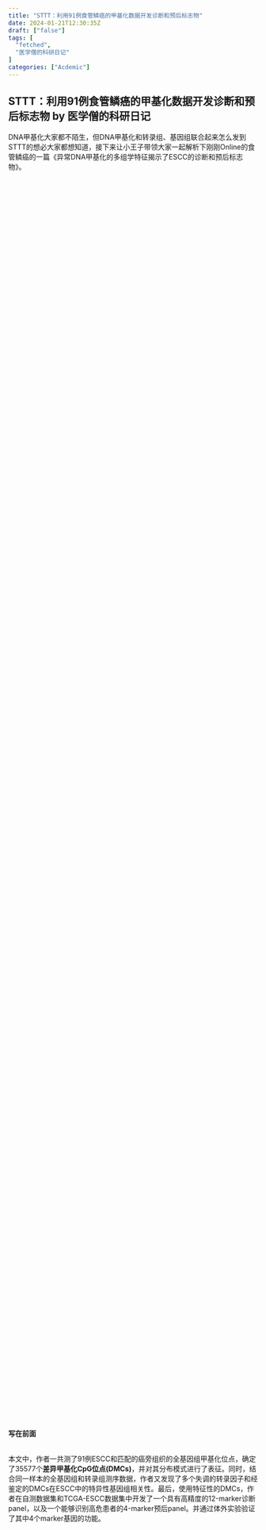 ```yaml
---
title: "STTT：利用91例食管鳞癌的甲基化数据开发诊断和预后标志物"
date: 2024-01-21T12:30:35Z
draft: ["false"]
tags: [
  "fetched",
  "医学僧的科研日记"
]
categories: ["Acdemic"]
---
```

STTT：利用91例食管鳞癌的甲基化数据开发诊断和预后标志物 by 医学僧的科研日记
------
<div><section><section powered-by="xiumi.us"><section>DNA甲基化大家都不陌生，但DNA甲基化和转录组、基因组联合起来怎么发到STTT的想必大家都想知道，接下来让小王子带领大家一起解析下刚刚Online的食管鳞癌的一篇《<span>异常</span><span>DNA甲基化的多组学特征揭示了ESCC的诊断和预后标志物</span>》。<span></span></section></section><section powered-by="xiumi.us"><section><section powered-by="xiumi.us"><section><section><section powered-by="xiumi.us"><section><section powered-by="xiumi.us"><section><section><section powered-by="xiumi.us"><section><section><svg viewbox="0 0 1 1"></svg></section></section></section></section><section><section powered-by="xiumi.us"><section><section><svg viewbox="0 0 1 1"></svg></section></section></section></section><section><section powered-by="xiumi.us"><section><section><svg viewbox="0 0 1 1"></svg></section></section></section></section><section><section powered-by="xiumi.us"><section><section><svg viewbox="0 0 1 1"></svg></section></section></section></section><section><section powered-by="xiumi.us"><section><section><svg viewbox="0 0 1 1"></svg></section></section></section></section></section></section></section></section></section><section><section powered-by="xiumi.us"><section><p><strong><span>写在前面</span></strong></p></section></section></section></section></section></section><br></section><section powered-by="xiumi.us"><section>本文中，作者一共测了91例ESCC和匹配的癌旁组织的全基因组甲基化位点，确定了35577个<strong>差异甲基化CpG位点(DMCs)</strong>，并对其分布模式进行了表征。同时，结合同一样本的全基因组和转录组测序数据，作者又发现了多个失调的转录因子和经鉴定的DMCs在ESCC中的特异性基因组相关性。最后，<span>使用特征性的DMCs，作者</span><span>在自测数据集和TCGA-ESCC数据集中开发了一个具有高精度的12-marker诊断panel，以及一个能够识别高危患者的4-marker预后panel。</span><span>并通过体外实验验证了其中4个marker基因的功能。</span></section></section><section><mpprofile data-pluginname="mpprofile" data-id="MzAwODIzOTExNw==" data-headimg="http://mmbiz.qpic.cn/mmbiz_png/eBfvI7Ryx8fGIjP3C4vwaiamZPKCMFgIZGUc2jtDEN5kcibLiczW3joFT9NNQ46x9e7z2nJ7VCcrCY9RwpUvibgFLA/0?wx_fmt=png" data-nickname="医学僧的科研日记" data-alias="zzudoctor" data-signature="分享R语言，科研绘图，生物信息和机器学习的知识。" data-from="0"></mpprofile></section><section powered-by="xiumi.us"><section><section powered-by="xiumi.us"><section><section><section powered-by="xiumi.us"><section><section><section powered-by="xiumi.us"><section><section><section powered-by="xiumi.us"><section><section><section><svg viewbox="0 0 1 1"></svg></section></section></section></section></section><section><section powered-by="xiumi.us"><section><section><section><svg viewbox="0 0 1 1"></svg></section></section></section></section></section><section><section powered-by="xiumi.us"><section><section><section><svg viewbox="0 0 1 1"></svg></section></section></section></section></section><section><section powered-by="xiumi.us"><section><section><section><svg viewbox="0 0 1 1"></svg></section></section></section></section></section></section></section><section powered-by="xiumi.us"><section><section><section powered-by="xiumi.us"><section><section><section><svg viewbox="0 0 1 1"></svg></section></section></section></section></section><section><section powered-by="xiumi.us"><section><section><section><svg viewbox="0 0 1 1"></svg></section></section></section></section></section></section></section></section></section></section></section></section></section><section powered-by="xiumi.us"><section><section><svg viewbox="0 0 1 1"></svg></section></section></section></section><section><section powered-by="xiumi.us"><section><p><strong>背景</strong></p></section></section></section><br></section><section powered-by="xiumi.us"><section>1.对于肿瘤的早期诊断，<strong>差异甲基化CpG位点(DMCs)</strong>由于其组织起源和肿瘤类型特异性、癌变过程中的早期出现、以及固定样本和体液中随时间的相对稳定性，被认为优于其他遗传特征。</section><section>2.最近的ESCC甲基化研究要么忽略了基因组和转录组背景，要么在不同的数据集中对其进行了研究，这可能是由于缺乏匹配的多组学数据。</section><section>3.在作者之前的研究中，作者对91例中国ESCC患者匹配的肿瘤和癌旁组织样本进行了全基因组测序和RNA转录测序。本研究中，作者继续分析同一样本的DNA甲基化数据，并将DMCs与转录组的基因表达改变以及ESCC特异性的体细胞和生殖系变异相关联。</section><section>4.基于这些结果，作者开发了一个由12个DNA甲基化CpG位点组成的诊断模型，在多个队列中强有力地区分ESCC与癌旁或正常组织。</section><section>5.之后，作者还开发了一个由4个CpG位点组成的预后模型，可将ESCC患者分为高危组和低危组。</section><section>本研究表明，ESCC基因组中普遍存在特定的DNA甲基化模式，可作为有效的诊断或预后生物标志物和肿瘤发生和/或进展的潜在介质。</section></section><section powered-by="xiumi.us"><section><section powered-by="xiumi.us"><section><section><section powered-by="xiumi.us"><section><section><section powered-by="xiumi.us"><section><section><section powered-by="xiumi.us"><section><section><section><svg viewbox="0 0 1 1"></svg></section></section></section></section></section><section><section powered-by="xiumi.us"><section><section><section><svg viewbox="0 0 1 1"></svg></section></section></section></section></section><section><section powered-by="xiumi.us"><section><section><section><svg viewbox="0 0 1 1"></svg></section></section></section></section></section><section><section powered-by="xiumi.us"><section><section><section><svg viewbox="0 0 1 1"></svg></section></section></section></section></section></section></section><section powered-by="xiumi.us"><section><section><section powered-by="xiumi.us"><section><section><section><svg viewbox="0 0 1 1"></svg></section></section></section></section></section><section><section powered-by="xiumi.us"><section><section><section><svg viewbox="0 0 1 1"></svg></section></section></section></section></section></section></section></section></section></section></section></section></section><section powered-by="xiumi.us"><section><section><svg viewbox="0 0 1 1"></svg></section></section></section></section><section><section powered-by="xiumi.us"><section><p><strong>流程图</strong></p></section></section></section></section><section powered-by="xiumi.us"><section><img data-backh="323" data-backw="578" data-ratio="0.5587229190421893" data-src="https://mmbiz.qpic.cn/mmbiz_png/eBfvI7Ryx8c0Ovweme84LT48UibC2ZI4glG8GEiaicWJ1PQV2s8dGxIvoINp6zYQdEibouGzwPOm0WEL9dmcu2561A/640?wx_fmt=png" data-type="png" data-w="877" src="https://mmbiz.qpic.cn/mmbiz_png/eBfvI7Ryx8c0Ovweme84LT48UibC2ZI4glG8GEiaicWJ1PQV2s8dGxIvoINp6zYQdEibouGzwPOm0WEL9dmcu2561A/640?wx_fmt=png"></section></section><section powered-by="xiumi.us"><section><section powered-by="xiumi.us"><section><section><section powered-by="xiumi.us"><section><section><section powered-by="xiumi.us"><section><section><section powered-by="xiumi.us"><section><section><section><svg viewbox="0 0 1 1"></svg></section></section></section></section></section><section><section powered-by="xiumi.us"><section><section><section><svg viewbox="0 0 1 1"></svg></section></section></section></section></section><section><section powered-by="xiumi.us"><section><section><section><svg viewbox="0 0 1 1"></svg></section></section></section></section></section><section><section powered-by="xiumi.us"><section><section><section><svg viewbox="0 0 1 1"></svg></section></section></section></section></section></section></section><section powered-by="xiumi.us"><section><section><section powered-by="xiumi.us"><section><section><section><svg viewbox="0 0 1 1"></svg></section></section></section></section></section><section><section powered-by="xiumi.us"><section><section><section><svg viewbox="0 0 1 1"></svg></section></section></section></section></section></section></section></section></section></section></section></section></section><section powered-by="xiumi.us"><section><section><svg viewbox="0 0 1 1"></svg></section></section></section></section><section><section powered-by="xiumi.us"><section><p><strong>结果解读</strong></p></section></section></section></section><section powered-by="xiumi.us"><p><strong><span>1.</span></strong><strong>ESCC中差异化甲基化CpG位点(DMGs)概况</strong></p><section>（1）在已通过质量控制的429717个探针中，35577个(8.28%)在肿瘤和癌旁正常样本之间发生差异甲基化(<strong><span>下图a</span></strong>)，其中56.54%(20114/35577)的DMCs发生低甲基化(<strong><span>下图b</span></strong>)。</section><section>（2）DMCs在染色体间的分布各不相同(<strong><span>下下图a,b</span></strong>)，多富集于8号染色体（1.32倍），多不存在于22号染色体(0.67倍)。超甲基化位点富集在18、19号染色体(1.32倍, 1.11倍)，而去甲基化富集在8号染色体（1.60，<span><strong>下图c,d</strong></span>）。</section><section>（3）DMCs在基因间和增强子区域显著富集（<strong><span>下下图c,d</span></strong>），基因间区域具有更多的去甲基化CpG位点，增强子区域类似去甲基化位点(<strong>下图e,f</strong>)。</section><section><span>（4）超甲基化CpG位点也富集在CpG岛(1.66倍)和DNase I超敏反应位点(1.77倍)，而去甲基化位点也富集在open sea (1.89倍，<strong>下下图e,f</strong>)。</span></section><section>（5）我们在启动子区域内发现了更多的超甲基化位点而不是去甲基化位点(<strong>下图e,f</strong>)。</section><section>（6）在染色体水平上，8号染色体富集了主要存在于open sea、基因间和增强子区域的去甲基化位点；18号和19号染色体富集了主要存在于CpG岛、启动子和DNaseⅠ超敏反应位点的超甲基化位点(<strong><span>下下图e-g</span></strong>)。</section><section>（7）3241例(9.11%)启动子或基因体DMCs的甲基化状态与其宿主基因在ESCC中的表达水平显著相关(|Spearman相关系数r|&gt;0.30，FDR&lt;0.05)。这些DMCs在7号染色体中多被过度表达(1.55倍, <strong>下图g,h</strong>)，并且比启动子和相邻区域更可能位于基因体(1.70倍,<strong>下图i,j</strong>)。</section></section><section powered-by="xiumi.us"><section><img data-backh="683" data-backw="550" data-ratio="1.2418181818181817" data-src="https://mmbiz.qpic.cn/mmbiz_png/eBfvI7Ryx8c0Ovweme84LT48UibC2ZI4gEUsJrOcSMVIHHQfY9wPn6ruJ3KCfAWnrRD9tKgSylTPqduhUibusbVA/640?wx_fmt=png" data-type="png" data-w="550" src="https://mmbiz.qpic.cn/mmbiz_png/eBfvI7Ryx8c0Ovweme84LT48UibC2ZI4gEUsJrOcSMVIHHQfY9wPn6ruJ3KCfAWnrRD9tKgSylTPqduhUibusbVA/640?wx_fmt=png"></section></section><section powered-by="xiumi.us"><section><img data-backh="682" data-backw="578" data-ratio="1.1795716639209226" data-src="https://mmbiz.qpic.cn/mmbiz_png/eBfvI7Ryx8c0Ovweme84LT48UibC2ZI4gevicIUescp24NScXnjfBMY8ogaicpVcdCOB3eB0rQXLehQibN25HNh9ibQ/640?wx_fmt=png" data-type="png" data-w="607" src="https://mmbiz.qpic.cn/mmbiz_png/eBfvI7Ryx8c0Ovweme84LT48UibC2ZI4gevicIUescp24NScXnjfBMY8ogaicpVcdCOB3eB0rQXLehQibN25HNh9ibQ/640?wx_fmt=png"></section></section><section powered-by="xiumi.us"><section>（1）由于启动子和基因体上的DMC通常对宿主基因表达的影响不同，作者使用其之前研究中获得的同一患者的基因表达谱，研究了<strong>启动子-DMC</strong>涉及<span>表达-甲基化负相关</span>关系，<strong>基因座-DMC</strong>涉及<span>表达-甲基化正相关</span>关系(<strong>下图a,b</strong>) 。在肿瘤和癌旁差异表达的基因中，90个下调基因和44个上调基因分别与其启动子区224个超甲基化和70个去甲基化CpG位点相关；274个下调基因和70个上调基因分别与基因体中764个去甲基化和221个超甲基化CpG位点相关(<strong>下图a,b</strong>)。</section><section>（2）检测这些DMC相关基因与转录因子(TFs) 之间的重叠，发现超甲基化相关基因中TF显著富集，包括90个启动子超甲基化中的32个，和70个与基因体超甲基化中的39个(<strong>下图b</strong>) 。前一组（32个）主要是锌指基因家族的成员，如ZNF38228 (<strong>下图c,f</strong>) ，而后一组（39个）包括29个潜在的致癌同源基因，如HOXB13和DLX129 (<strong>下图d,e,g,h</strong>) 。</section></section><section powered-by="xiumi.us"><section><img data-backh="700" data-backw="539" data-ratio="1.2987012987012987" data-src="https://mmbiz.qpic.cn/mmbiz_png/eBfvI7Ryx8c0Ovweme84LT48UibC2ZI4gmcgyP88ysoY69EfDral2njicXNXHmCkE33qYibXpcaQb400P5YtAY46g/640?wx_fmt=png" data-type="png" data-w="539" src="https://mmbiz.qpic.cn/mmbiz_png/eBfvI7Ryx8c0Ovweme84LT48UibC2ZI4gmcgyP88ysoY69EfDral2njicXNXHmCkE33qYibXpcaQb400P5YtAY46g/640?wx_fmt=png"></section></section><section powered-by="xiumi.us"><p><strong>2.DMGs与ESCC特异性基因组变异相关</strong></p><section>作者在9个先前确定的ESCC驱动基因FAT1、NOTCH1、JUB、MLL2、PIK3CA、TGFBR2、NFE2L2、NOTCH3和ZNF75025中寻找高频启动子或基因体-DMCs(&gt;51%(46/91)患者, <strong>下图a</strong>) 。多达97%(88/91)的患者在这些基因中有启动子或基因体DMCs。令人惊讶的是，在TP53中未发现DMC。</section></section><section powered-by="xiumi.us"><section><img data-backh="379" data-backw="578" data-ratio="0.6570048" data-src="https://mmbiz.qpic.cn/mmbiz_png/eBfvI7Ryx8c0Ovweme84LT48UibC2ZI4gzAZsmicJr75UvBI7pkbICggeUnvJJhmys6mbsicVBXYGSW5ZicaofPQ1A/640?wx_fmt=png" data-type="png" data-w="1035" src="https://mmbiz.qpic.cn/mmbiz_png/eBfvI7Ryx8c0Ovweme84LT48UibC2ZI4gzAZsmicJr75UvBI7pkbICggeUnvJJhmys6mbsicVBXYGSW5ZicaofPQ1A/640?wx_fmt=png"></section></section><section powered-by="xiumi.us"><section>之后，作者探索了差异甲基化事件的频率与以前发现的ESCC高频基因组变异直接的关系。他们发现超甲基化事件与RB1、NOTCH1、CDKN2A和PIK3CA基因的体细胞突变，3q26.32、7p22.3和14q13.3扩增，以及2q22.1缺失显著相关；而去甲基化事件与CREBBP和NOTCH3基因的体细胞突变，19q13.12扩增，以及3p14.2和13q14.3缺失显著相关(<strong>下图b,c</strong>) 。</section></section><section powered-by="xiumi.us"><section><img data-backh="471" data-backw="578" data-ratio="0.8144854" data-src="https://mmbiz.qpic.cn/mmbiz_png/eBfvI7Ryx8c0Ovweme84LT48UibC2ZI4gTYxIMpa5cuYDNfibib6jODLl1ONlibYp8sI5aR6OpndxBgeGe8zZ0m3Lg/640?wx_fmt=png" data-type="png" data-w="787" src="https://mmbiz.qpic.cn/mmbiz_png/eBfvI7Ryx8c0Ovweme84LT48UibC2ZI4gTYxIMpa5cuYDNfibib6jODLl1ONlibYp8sI5aR6OpndxBgeGe8zZ0m3Lg/640?wx_fmt=png"></section></section><section powered-by="xiumi.us"><p><strong>3.DMGs是ESCC有效的诊断/预后标志物</strong></p><section>（1）DMCs不仅与ESCC的各种分子特征相关，还可以区分ESCC和正常食管组织。作者将患者随机分为训练组(n = 60)和验证组(n = 31)，并从1034个启动子/基因体DMCs开始，其甲基化水平与其宿主基因的表达水平呈负相关（或正相关）。应用<span><strong><span>随机森林</span></strong></span>和<span><strong><span>LASSO</span></strong></span>，生成了12个DMCs的诊断模型。该模型在训练集中达到了98.33%的灵敏度和93.33%的特异性(<strong>下图a</strong>)；在验证集中达到了96.77%的灵敏度和100%的特异性(<strong>下图b</strong>) 。</section><section>（2）之后作者绘制了ROC曲线，训练集和验证集中的曲线下面积值(AUC)分别为99.6%和97.1% (<strong>下图d,e</strong>) 。在其他ESCC数据TCGA-ESCC、GSE52826和GSE77991，该诊断模型始终显示出较高的灵敏度、特异性和AUC (<strong>下图c,f</strong>) ,提示该模型具有稳健性和普遍性。基于这些DMC的无监督分层聚类可明确区分ESCC和正常组织样本(<strong>下图g-i</strong>) 。</section></section><section powered-by="xiumi.us"><section><img data-backh="586" data-backw="578" data-ratio="1.0147059" data-src="https://mmbiz.qpic.cn/mmbiz_png/eBfvI7Ryx8c0Ovweme84LT48UibC2ZI4gWic5PGgd9TKpbg21x8qj3g9y87eC3h54feww7ZIKdSpV9d8EfBUh6oQ/640?wx_fmt=png" data-type="png" data-w="680" src="https://mmbiz.qpic.cn/mmbiz_png/eBfvI7Ryx8c0Ovweme84LT48UibC2ZI4gWic5PGgd9TKpbg21x8qj3g9y87eC3h54feww7ZIKdSpV9d8EfBUh6oQ/640?wx_fmt=png"></section></section><section powered-by="xiumi.us"><section>（3）之后，作者进行了Cox回归分析，结果显示4种DMCs（CYFIP2、UBXN10、AREG启动子中的cg23378365、cg06090867和cg03244277，NECAB2基因体中的cg02370667）与患者生存率显著相关。然后，通过将这4个DMCs的甲基化水平相加构建了预后模型。</section><section>（4）进行高、低风险分组后，其中高风险患者的中位OS显著短于其他患者(<strong>下图a</strong>); 将该模型应用于TCGA-ESCC样本得到了相似的结果(<strong>下图a,b</strong>)。</section><section>（5）在作者自测队列的早期（I期和II期）患者中，低风险组的OS时间长于高风险组(<strong>下图c</strong>), 尽管统计量具有边际显著性(P = 0.097)，可能是由于样本量相对较小(n = 24)。然而模型在TCGA-ESCC队列的早期患者中表现不佳(<strong>下图d</strong>)。</section><section>（6）对于晚期患者（III期和IV期），作者自测队列中高危组晚期ESCC患者的中位OS时间为12个月，低危组为23.5个月(<strong>下图e</strong>) 。同样，在TCGA-ESCC样本中得到了类似的结果(<strong>下图f</strong>) 。</section></section><section powered-by="xiumi.us"><section><img data-backh="638" data-backw="578" data-ratio="1.1042945" data-src="https://mmbiz.qpic.cn/mmbiz_png/eBfvI7Ryx8c0Ovweme84LT48UibC2ZI4gn0zzctOwRp6HFxPmZcYheloRTCueIbrQE2htZYPUAiaPD4SofCIxukg/640?wx_fmt=png" data-type="png" data-w="652" src="https://mmbiz.qpic.cn/mmbiz_png/eBfvI7Ryx8c0Ovweme84LT48UibC2ZI4gn0zzctOwRp6HFxPmZcYheloRTCueIbrQE2htZYPUAiaPD4SofCIxukg/640?wx_fmt=png"></section></section><section powered-by="xiumi.us"><p><strong>4.已确定的诊断/预后标志物的功能</strong></p><section>（1）一些DMCs marker位于蛋白编码基因的启动子或基因体中，可能通过影响这些基因的表达促进ESCC的发生或发展。在用于ESCC诊断的12个DMC标志物中，作者通过中位值将患者分为高、低甲基化组，cg10085326, cg24276395, cg05446471, cg21553182 位于MMP13, YEATS2, HDAC11和ZNF578启动子区域，然后比较相应基因的表达水平。结果发现超甲基化的患者这4个基因在ESCC中的表达水平明显低于去甲基化的患者(<strong>下图a-d</strong>) 。</section><section>（2）另外8个诊断DMC分别位于AFF3、PDE4D、SYNE3、SLC8A3、CPS1、HOXC10、LDB2和PACRG的基因体中。8个位点的高甲基化状态对应的表达水平显著高于低甲基化状态，AFF3除外(<strong>下图e-l</strong>) 。</section><section>（3）与ESCC患者生存相关的4种DMCs中的3种，cg23378365、cg06090867、cg03244277分别位于CYFIP2、UBXN10和AREG的启动子；cg02370667位于NECAB2的基因体。除NECAB2外，这些基因的表达水平在各标记物的高、低甲基化组间未见明显差异(<strong>下图m-p</strong>) 。</section></section><section powered-by="xiumi.us"><section><img data-backh="714" data-backw="570" data-ratio="1.2526316" data-src="https://mmbiz.qpic.cn/mmbiz_png/eBfvI7Ryx8c0Ovweme84LT48UibC2ZI4gdVyucSIqRTibvJPXbkdQCPMcIk4yxBdu5wQ6XhUJ7VF0RpeqCcN1xMg/640?wx_fmt=png" data-type="png" data-w="570" src="https://mmbiz.qpic.cn/mmbiz_png/eBfvI7Ryx8c0Ovweme84LT48UibC2ZI4gdVyucSIqRTibvJPXbkdQCPMcIk4yxBdu5wQ6XhUJ7VF0RpeqCcN1xMg/640?wx_fmt=png"></section></section><section powered-by="xiumi.us"><section>（4）作者接下来选择了启动子中有DMC标记的MMP13、YEATS2和HOXC10以及有基因体DMC标记的NECAB2进行细胞学实验。与匹配的正常组织相比，这四个基因在作者的ESCC样本中过表达，表达水平与相应DMCs的甲基化水平密切相关(|Spearman’s r| &gt; 0.30)。</section><section>（5）作者之后在KYSE30和KYSE150两个ESCC细胞系中各利用2个siRNA敲低了这些基因的表达。结果发现通过siRNA沉默YEATS2、HOXC10或NECAB2的表达可显著抑制ESCC细胞增殖、迁移和侵袭；而沉默MMP13的表达可显著抑制ESCC细胞迁移和侵袭，但不抑制增殖(<strong>下图a-h</strong>) 。</section></section><section powered-by="xiumi.us"><section><img data-backh="712" data-backw="578" data-ratio="1.2328767" data-src="https://mmbiz.qpic.cn/mmbiz_png/eBfvI7Ryx8c0Ovweme84LT48UibC2ZI4gfQ5grQhlbRY6JNlMk2icwGe17H297O7HSKJIXBicODtUiaoMbNuz67icfQ/640?wx_fmt=png" data-type="png" data-w="584" src="https://mmbiz.qpic.cn/mmbiz_png/eBfvI7Ryx8c0Ovweme84LT48UibC2ZI4gfQ5grQhlbRY6JNlMk2icwGe17H297O7HSKJIXBicODtUiaoMbNuz67icfQ/640?wx_fmt=png"></section></section><section powered-by="xiumi.us"><section><section powered-by="xiumi.us"><section><section><section powered-by="xiumi.us"><section><section><section powered-by="xiumi.us"><section><section><section powered-by="xiumi.us"><section><section><section><svg viewbox="0 0 1 1"></svg></section></section></section></section></section><section><section powered-by="xiumi.us"><section><section><section><svg viewbox="0 0 1 1"></svg></section></section></section></section></section><section><section powered-by="xiumi.us"><section><section><section><svg viewbox="0 0 1 1"></svg></section></section></section></section></section><section><section powered-by="xiumi.us"><section><section><section><svg viewbox="0 0 1 1"></svg></section></section></section></section></section></section></section><section powered-by="xiumi.us"><section><section><section powered-by="xiumi.us"><section><section><section><svg viewbox="0 0 1 1"></svg></section></section></section></section></section><section><section powered-by="xiumi.us"><section><section><section><svg viewbox="0 0 1 1"></svg></section></section></section></section></section></section></section></section></section></section></section></section></section><section powered-by="xiumi.us"><section><section><svg viewbox="0 0 1 1"></svg></section></section></section></section><section><section powered-by="xiumi.us"><section><p><strong>小结</strong></p></section></section></section></section><section>测序文章，数据为王，大家可以看到通篇文章结构并不复杂，作者依次向我们展示了91例ESCC患者的DNA甲基化景观、甲基化联合转录组表达、甲基化联合基因组突变和拷贝数变异、利用甲基化数据开发诊断和预后标志物、以及最后功能学实验的验证。具体结果如下：<br></section><section>（1）作者在91例中国ESCC患者中使用多组学方法对全基因组DNA甲基化异常进行了表征，支持异常DNA甲基化是ESCC发生和发展的重要部分。</section><section>（2）构建了用于ESCC分子诊断和预后的DNA-甲基化面板，并在多个公共数据集中对其进行了验证。</section><section>（3）这些组合可能对ESCC的临床管理有用，评价其在无创采集的少量肿瘤DNA上的实用性将是有趣的，例如使用Cytosponge(柳叶刀报道的新方法，胶囊，其实跟食管拉网原理类似)或液体活检获得的DNA。</section><section powered-by="xiumi.us"><p><strong><br></strong></p><p><strong>PS:我们在B站的同名账号“医学僧的科研日记”同步有公众号的讲解视频~目前已有6w余粉丝，感兴趣的小伙伴可以多多支持幺。</strong><img data-backh="578" data-backw="578" data-ratio="1" data-s="300,640" data-src="https://mmbiz.qpic.cn/mmbiz_jpg/eBfvI7Ryx8c0Ovweme84LT48UibC2ZI4gzyvepvUYB019I4NcrLXptnzqafqftgYic3oARrF0FLWtNJnBuldjAew/640?wx_fmt=jpeg" data-type="jpeg" data-w="960" src="https://mmbiz.qpic.cn/mmbiz_jpg/eBfvI7Ryx8c0Ovweme84LT48UibC2ZI4gzyvepvUYB019I4NcrLXptnzqafqftgYic3oARrF0FLWtNJnBuldjAew/640?wx_fmt=jpeg"></p></section><section><span>医学僧的心</span><span>愿是为医学僧的支持者和科研</span><span>爱好者营造一个勤学好问、互帮互助、共同进步的优良环境。</span><span>但是人多了难免鱼龙混杂，良莠不齐，群里不乏有真心实意、脚踏实地的科研人，我们很尊重并欢迎他们，因此不希望被少数来发广告的、划水的、看热闹的、占个坑的所打扰，最终我们的心意付之东流，大家的热情消磨殆尽。</span><span>为了解决这个问题，我们决定提高入群的门槛——</span><strong>收费进群，</strong><span>这样，愿意进群的同志相信也是个圈内活跃用户，圈内人相互交流，岂不快哉！</span></section><section powered-by="xiumi.us"><section>因此，为了提升大家的效率，调动大家的积极性，吸收真正的科研爱好者，形成一个良好的学习交流氛围，我们决定增加群的数量，并细化群的功能，暂时增加以下几个主题群：</section><ul><li><p>文献下载-医学僧</p></li><li><p>机器学习（分类）-医学僧</p></li><li><p>ggplot可视化-医学僧</p></li><li><p>热图可视化-医学僧</p></li><li><p>TCGA挖掘-医学僧</p></li><li><p>GEO挖掘-医学僧</p></li><li><p>肿瘤预后模型-医学僧</p></li><li><p>肿瘤分子亚型-医学僧</p></li></ul><p>欢迎小伙伴们进群👏👏👏，每个群收费<strong>15元</strong>。请联系小编微信yixuesengkyrj或扫描下面二维码：</p></section><p><img data-backh="486" data-backw="578" data-ratio="0.8407407407407408" data-s="300,640" data-src="https://mmbiz.qpic.cn/mmbiz_jpg/eBfvI7Ryx8enibib3UJd6iaLibROb1ibWJtZn0fyA9Bu9szdIkibpzWVzjw0LIVrQKeHfPS7h1gI8bicaaYlcOnMIyQAQ/640?wx_fmt=jpeg" data-type="jpeg" data-w="1080" src="https://mmbiz.qpic.cn/mmbiz_jpg/eBfvI7Ryx8enibib3UJd6iaLibROb1ibWJtZn0fyA9Bu9szdIkibpzWVzjw0LIVrQKeHfPS7h1gI8bicaaYlcOnMIyQAQ/640?wx_fmt=jpeg"></p></section></div>  
<hr>
<a href="https://mp.weixin.qq.com/s/PAR2xd15Y15sGBk-5aCpTw",target="_blank" rel="noopener noreferrer">原文链接</a>
